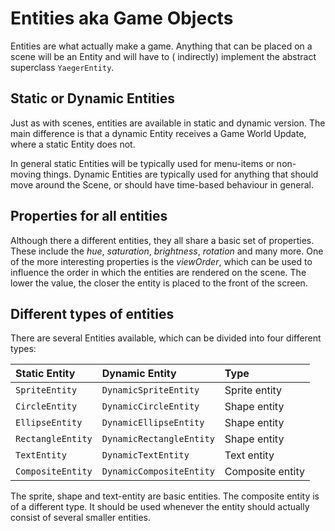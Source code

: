 # Entities aka Game Objects

Entities are what actually make a game. Anything that can be placed on a scene will be an Entity and will have to (
indirectly) implement the abstract superclass `YaegerEntity`.

## Static or Dynamic Entities

Just as with scenes, entities are available in static and dynamic version. The main difference is that a dynamic Entity
receives a Game World Update, where a static Entity does not.

In general static Entities will be typically used for menu-items or non-moving things. Dynamic Entities are typically
used for anything that should move around the Scene, or should have time-based behaviour in general.

## Properties for all entities

Although there a different entities, they all share a basic set of properties. These
include the *hue*, *saturation*, *brightness*, *rotation* and many more. One of the more interesting
properties is the *viewOrder*, which can be used to influence the order in which the entities are
rendered on the scene. The lower the value, the closer the entity is placed to the front of the screen.

## Different types of entities

There are several Entities available, which can be divided into four different types:

| Static Entity     | Dynamic Entity            | Type              |
| :---------------- | :------------------------ | :---------------- |
| `SpriteEntity`    | `DynamicSpriteEntity`     | Sprite entity     |
| `CircleEntity`    | `DynamicCircleEntity`     | Shape entity      |
| `EllipseEntity`   | `DynamicEllipseEntity`    | Shape entity      |
| `RectangleEntity` | `DynamicRectangleEntity`  | Shape entity      |
| `TextEntity`      | `DynamicTextEntity`       | Text entity        |
| `CompositeEntity` | `DynamicCompositeEntity`  | Composite entity  |

The sprite, shape and text-entity are basic entities. The composite entity
is of a different type. It should be used whenever the entity should
actually consist of several smaller entities.

